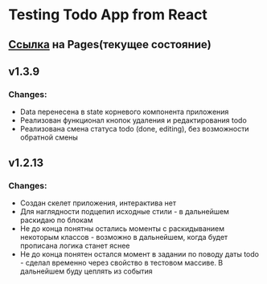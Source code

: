 # Testing Todo App from React

<h2><a href=#>Ссылка</a> на Pages(текущее состояние)</h2>

<h2>v1.3.9</h2>
<h3>Changes:</h3>
<ul>
    <li>Data перенесена в state корневого компонента приложения</li>
    <li>Реализован функционал кнопок удаления и редактирования todo</li>
    <li>Реализована смена статуса todo (done, editing), без возможности обратной смены</li>
    
    
</ul>
<h2>v1.2.13</h2>
<h3>Changes:</h3>
<ul>
    <li>Создан скелет приложения, интерактива нет</li>
    <li>Для наглядности подцепил исходные стили - в дальнейшем раскидаю по блокам</li>
    <li>Не до конца понятны остались моменты с раскидыванием некоторым классов - 
    возможно в дальнейшем, когда будет прописана логика станет яснее</li>
    <li>Не до конца понятен остался момент в задании по поводу даты todo - сделал
    временно через свойство в тестовом массиве. В дальнейшем буду цеплять из события</li>
</ul>

